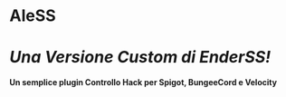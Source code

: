# AleSS

# *Una Versione Custom di EnderSS!*

**Un semplice plugin Controllo Hack per Spigot, BungeeCord e Velocity**
